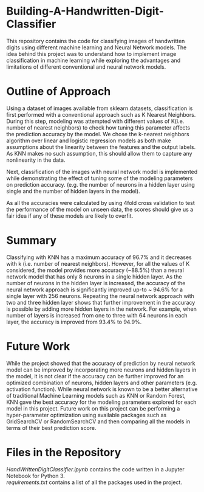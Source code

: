  # Building-A-Handwritten-Digit-Classifier
This repository contains the code for classifying images of handwritten digits using different machine learning and Neural Network models. The idea behind this project was to understand how to implement image classification in machine learning while exploring the advantages and limitations of different conventional and neural network models. 

# Outline of Approach
Using  a dataset of images available from sklearn.datasets, classification is first performed with a conventional approach such as K Nearest Neighbors. During this step, modeling was attempted with different values of K(i.e. number of nearest neighbors) to check how tuning this parameter affects the prediction accuracy by the model. We chose the k-nearest neighbors algorithm over linear and logistic regression models as both make assumptions about the linearity between the features and the output labels. As KNN makes no such assumption, this should allow them to capture any nonlinearity in the data. 

Next, classification of the images with neural network model is implemented while demonstrating the effect of tuning some of the modeling parameters  on prediction accuracy. (e.g. the number of neurons in a hidden layer using single and the number of hidden layers in the model). 

As all the accuracies were calculated by using 4fold cross validation to test the performance of the model on unseen data, the scores should give us a fair idea if any of these models are likely to overfit. 

# Summary
Classifying with KNN has a maximum accuracy of 96.7% and it decreases with k (i.e. number of nearest neighbors). However, for all the values of K considered, the model provides more accuracy (~88.5%) than a neural network model that has only  8 neurons in a single hidden layer. As the number of neurons in the hidden layer is increased,  the accuracy of the neural network approach is significantly improved up-to ~ 94.6% for a single layer with 256  neurons. Repeating the neural network approach with two and three hidden layer shows that further improvement in the accuracy is possible by adding more hidden layers in the network. For example, when number of layers is increased from one to three with 64 neurons in each layer, the accuracy is improved from 93.4%  to 94.9%.

# Future Work
While the project showed that the accuracy of prediction by neural network model can be improved by incorporating more neurons and hidden layers in the model, it is not clear if the accuracy can be further improved for an optimized combination of neurons, hidden layers and other parameters (e.g. activation function). While neural network is known to be a better alternative of traditional Machine Learning models such as KNN or Random Forest, KNN gave the best accuracy for the modeling parameters explored for each model in this project. Future work on this project can be performing a hyper-parameter optimization using available packages such as GridSearchCV or RandomSearchCV and then comparing all the models in terms of their best prediction score.

# Files in the Repository
*HandWrittenDigitClassifier.ipynb* contains the code written in a Jupyter Notebook for Python 3. <br>
*requirements.txt* contains a list of all the packages used in the project.


